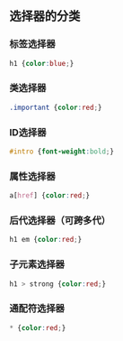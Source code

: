 ## 选择器的分类

### 标签选择器

```css
h1 {color:blue;}
```



### 类选择器

```css
.important {color:red;}
```



### ID选择器

```css
#intro {font-weight:bold;}
```



### 属性选择器

```css
a[href] {color:red;}
```



### 后代选择器（可跨多代）

```css
h1 em {color:red;}
```



### 子元素选择器

```css
h1 > strong {color:red;}
```



### 通配符选择器

```css
* {color:red;}
```

